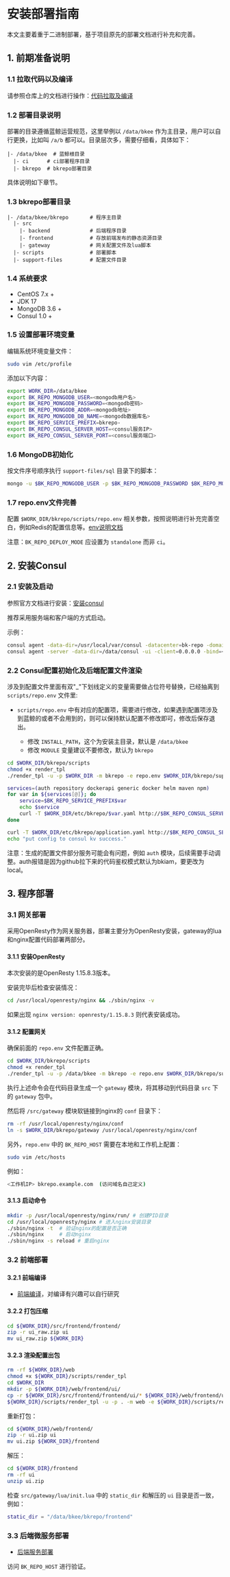 # 安装部署指南

本文主要着重于二进制部署，基于项目原先的部署文档进行补充和完善。

## 1. 前期准备说明

### 1.1 拉取代码以及编译

请参照仓库上的文档进行操作：[代码拉取及编译](../compile.md)

### 1.2 部署目录说明

部署的目录遵循蓝鲸运营规范，这里举例以 `/data/bkee` 作为主目录，用户可以自行更换，比如叫 `/a/b` 都可以。目录层次多，需要仔细看，具体如下：

```shell
|- /data/bkee  # 蓝鲸根目录
  |- ci      # ci部署程序目录
  |- bkrepo  # bkrepo部署目录
```

具体说明如下章节。

### 1.3 bkrepo部署目录

```shell
|- /data/bkee/bkrepo       # 程序主目录
  |- src
    |- backend             # 后端程序目录
    |- frontend            # 存放前端发布的静态资源目录
    |- gateway             # 网关配置文件及lua脚本
  |- scripts               # 部署脚本
  |- support-files         # 配置文件目录
```

### 1.4 系统要求

- CentOS 7.x +
- JDK 17
- MongoDB 3.6 +
- Consul 1.0 +

### 1.5 设置部署环境变量

编辑系统环境变量文件：

```bash
sudo vim /etc/profile
```

添加以下内容：

```bash
export WORK_DIR=/data/bkee
export BK_REPO_MONGODB_USER=<mongodb用户名>
export BK_REPO_MONGODB_PASSWORD=<mongodb密码>
export BK_REPO_MONGODB_ADDR=<mongodb地址>
export BK_REPO_MONGODB_DB_NAME=<mongodb数据库名>
export BK_REPO_SERVICE_PREFIX=bkrepo-
export BK_REPO_CONSUL_SERVER_HOST=<consul服务IP>
export BK_REPO_CONSUL_SERVER_PORT=<consul服务端口>
```

### 1.6 MongoDB初始化

按文件序号顺序执行 `support-files/sql` 目录下的脚本：

```bash
mongo -u $BK_REPO_MONGODB_USER -p $BK_REPO_MONGODB_PASSWORD $BK_REPO_MONGODB_ADDR/$BK_REPO_MONGODB_DB_NAME init-data.js
```

### 1.7 repo.env文件完善

配置 `$WORK_DIR/bkrepo/scripts/repo.env` 相关参数，按照说明进行补充完善空白，例如Redis的配置信息等。[env说明文档](../env.md)

注意：`BK_REPO_DEPLOY_MODE` 应设置为 `standalone` 而非 `ci`。

## 2. 安装Consul

### 2.1 安装及启动

参照官方文档进行安装：[安装consul](consul.md)

推荐采用服务端和客户端的方式启动。

示例：

```bash
consul agent -data-dir=/usr/local/var/consul -datacenter=bk-repo -domain=bk-repo -bind=<本地IP> -retry-join=<consul服务端IP> -http-port=8081 -ui （本地执行）
consul agent -server -data-dir=/data/consul -ui -client=0.0.0.0 -bind=<consul服务端IP> -http-port=8500 -datacenter=bk-repo -domain=bk-repo -bootstrap （工作机执行）
```

### 2.2 Consul配置初始化及后端配置文件渲染

涉及到配置文件里面有双"_"下划线定义的变量需要做占位符号替换，已经抽离到 `scripts/repo.env` 文件里:

- `scripts/repo.env` 中有对应的配置项，需要进行修改，如果遇到配置项涉及到蓝鲸的或者不会用到的，则可以保持默认配置不修改即可，修改后保存退出。

  - 修改 `INSTALL_PATH`，这个为安装主目录，默认是 `/data/bkee`
  - 修改 `MODULE` 变量建议不要修改，默认为 `bkrepo`

```bash
cd $WORK_DIR/bkrepo/scripts
chmod +x render_tpl
./render_tpl -u -p $WORK_DIR -m bkrepo -e repo.env $WORK_DIR/bkrepo/support-files/templates/*.yaml

services=(auth repository dockerapi generic docker helm maven npm)
for var in ${services[@]}; do
    service=$BK_REPO_SERVICE_PREFIX$var
    echo $service
    curl -T $WORK_DIR/etc/bkrepo/$var.yaml http://$BK_REPO_CONSUL_SERVER_HOST:$BK_REPO_CONSUL_SERVER_PORT/v1/kv/bkrepo-config/$service/data
done

curl -T $WORK_DIR/etc/bkrepo/application.yaml http://$BK_REPO_CONSUL_SERVER_HOST:$BK_REPO_CONSUL_SERVER_PORT/v1/kv/bkrepo-config/application/data
echo "put config to consul kv success."
```

注意：生成的配置文件部分服务可能会有问题，例如 `auth` 模块，后续需要手动调整。auth报错是因为github拉下来的代码鉴权模式默认为bkiam，要更改为local。

## 3. 程序部署

### 3.1 网关部署

采用OpenResty作为网关服务器，部署主要分为OpenResty安装，gateway的lua和nginx配置代码部署两部分。

#### 3.1.1 安装OpenResty

本次安装的是OpenResty 1.15.8.3版本。

安装完毕后检查安装情况：

```bash
cd /usr/local/openresty/nginx && ./sbin/nginx -v
```

如果出现 `nginx version: openresty/1.15.8.3` 则代表安装成功。

#### 3.1.2 配置网关

确保前面的 `repo.env` 文件配置正确。

```bash
cd $WORK_DIR/bkrepo/scripts
chmod +x render_tpl
./render_tpl -u -p /data/bkee -m bkrepo -e repo.env $WORK_DIR/bkrepo/support-files/templates/gateway*
```

执行上述命令会在代码目录生成一个 `gateway` 模块，将其移动到代码目录 `src` 下的 `gateway` 包中。

然后将 `/src/gateway` 模块软链接到nginx的 `conf` 目录下：

```bash
rm -rf /usr/local/openresty/nginx/conf
ln -s $WORK_DIR/bkrepo/gateway /usr/local/openresty/nginx/conf
```

另外，`repo.env` 中的 `BK_REPO_HOST` 需要在本地和工作机上配置：

```bash
sudo vim /etc/hosts
```

例如：

```bash
<工作机IP> bkrepo.example.com  (访问域名自己定义)
```

#### 3.1.3 启动命令

```bash
mkdir -p /usr/local/openresty/nginx/run/ # 创建PID目录 
cd /usr/local/openresty/nginx # 进入nginx安装目录 
./sbin/nginx -t  # 验证nginx的配置是否正确 
./sbin/nginx     # 启动nginx 
./sbin/nginx -s reload # 重启nginx
```

### 3.2 前端部署

#### 3.2.1 前端编译

- [前端编译](frontend.md)，对编译有兴趣可以自行研究

#### 3.2.2 打包压缩

```bash
cd ${WORK_DIR}/src/frontend/frontend/
zip -r ui_raw.zip ui
mv ui_raw.zip ${WORK_DIR}
```

#### 3.2.3 渲染配置出包

```bash
rm -rf ${WORK_DIR}/web
chmod +x ${WORK_DIR}/scripts/render_tpl
cd $WORK_DIR
mkdir -p ${WORK_DIR}/web/frontend/ui/
cp -r ${WORK_DIR}/src/frontend/frontend/ui/* ${WORK_DIR}/web/frontend/ui/
${WORK_DIR}/scripts/render_tpl -u -p . -m web -e ${WORK_DIR}/scripts/repo.env -E BK_REPO_DEPLOY_MODE=standalone ${WORK_DIR}/src/frontend/frontend/ui/frontend*
```

重新打包：

```bash
cd ${WORK_DIR}/web/frontend/
zip -r ui.zip ui
mv ui.zip ${WORK_DIR}/frontend
```

解压：

```bash
cd ${WORK_DIR}/frontend
rm -rf ui
unzip ui.zip
```

检查 `src/gateway/lua/init.lua` 中的 `static_dir` 和解压的 `ui` 目录是否一致，例如：

```lua
static_dir = "/data/bkee/bkrepo/frontend"
```

### 3.3 后端微服务部署

- [后端服务部署](backend.md)


访问 `BK_REPO_HOST` 进行验证。
```
